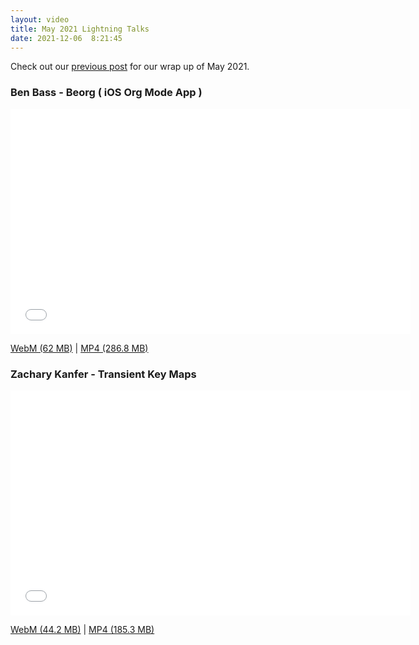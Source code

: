 ```yaml
---
layout: video
title: May 2021 Lightning Talks
date: 2021-12-06  8:21:45
---
```


Check out our [previous post](https://emacsnyc.org/2021/07/28/may-2021-lightning-talk-wrap-up.html) for our wrap up of May 2021.

### Ben Bass - Beorg ( iOS Org Mode App )

<iframe width="640" height="360" src="//www.youtube.com/embed/OtfZP3bUVKQ" frameborder="0" allowfullscreen></iframe>

[WebM (62 MB)](https://emacsnyc-talks.s3.amazonaws.com/may-2021/beorg-ios-org-mode-app-ben-bass.webm) |
[MP4 (286.8 MB)](https://emacsnyc-talks.s3.amazonaws.com/may-2021/beorg-ios-org-mode-app-ben-bass.mp4)

### Zachary Kanfer - Transient Key Maps

<iframe width="640" height="360" src="//www.youtube.com/embed/cEmpdeZ7dg8" frameborder="0" allowfullscreen></iframe>

[WebM (44.2 MB)](https://emacsnyc-talks.s3.amazonaws.com/may-2021/transient-key-maps-zachary-kanfer.webm) |
[MP4 (185.3 MB)](https://emacsnyc-talks.s3.amazonaws.com/may-2021/transient-key-maps-zachary-kanfer.mp4)

